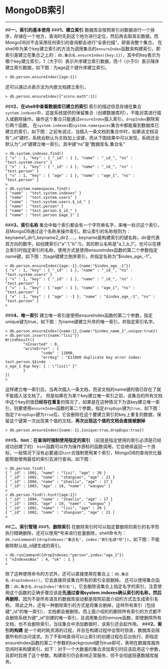 ﻿# MongoDB索引


---

##**一、索引的基本使用**
###**1、建立索引**
数据库会按照索引对数据进行一个排序，存储在一个地方，查询时先到这个地方进行定位，然后再去取真实数据。而MongoDB对不会采用任何索引的查询都会进行“全表扫描”，即查询整个集合。
在shell中为某个key建立索引的方法为调用集合的`ensureIndex`函数来构建索引，即索引是建立在集合之上的：`db.集合名.ensureIndex({key:1})`，其中的key表示为哪个key建立索引，1（大于0）表示升序建立索引数据，而-1（小于0）表示降序建立索引数据，如下图：为age这个键升序建立索引。
```shell
> db.person.ensureIndex({age:1})
```
还可以通过点表示法为内嵌文档建立索引，
```shell
> db.person.ensureIndex({"score.math":1})
```
###**2、在shell中查看数据库已建立的索引**
索引的描述信息存储在集合`system.indexes`中，这是系统提供的保留集合（创建数据库时），不能对其进行插入或删除操作。操作这个集合只能通过`ensureIndex`插入索引，`dropIndex`删除索引两个函数。
在`system.indexes`和`system.namespaces`集合中都能看到数据库已建立的索引，如下图：之前有说过，当插入一条文档到集合中时，如果该文档没有“_id”键时，系统会默认为文档加上该键，而从下图结果中可以发现，系统还会默认为“_id”键建立唯一索引。其中键“ns”是“数据库名.集合名”
```shell
> db.system.indexes.find()
{ "v" : 1, "key" : { "_id" : 1 }, "name" : "_id_", "ns" : "test.system.users" }
{ "v" : 1, "key" : { "_id" : 1 }, "name" : "_id_", "ns" : "test.person" }
{ "v" : 1, "key" : { "age" : 1 }, "name" : "age_1", "ns" : "test.person" }
>
> db.system.namespaces.find()
{ "name" : "test.system.indexes" }
{ "name" : "test.system.users" }
{ "name" : "test.system.users.$_id_" }
{ "name" : "test.person" }
{ "name" : "test.person.$_id_" }
{ "name" : "test.person.$age_1" }
```
###**3、索引名称**
集合中每个索引都会有一个字符串名字，来唯一标识这个索引，且MongoDB通过这个名称来操作索引。默认索引的名称规则为：keyname1_dir1_keyname2_dir2.....，keyname是构建索引的键名称，dir是代表其方向的数字。如创建索引{"a":1,"b":1}，其的默认名称是"a_1_b_1"。也可以在建立索引时指定索引的名称，使用方式是使用ensureIndex函数的第二个参数指定name键，如下图：为age键建立倒序索引，并指定名称为“\$index_age_-1”。
```shell
> db.person.ensureIndex({age:-1},{name:"$index_age_-1"})
{ "v" : 1, "key" : { "_id" : 1 }, "name" : "_id_", "ns" : "test.system.users" }
{ "v" : 1, "key" : { "_id" : 1 }, "name" : "_id_", "ns" : "test.person" }
{ "v" : 1, "key" : { "age" : 1 }, "name" : "age_1", "ns" : "test.person" }
{ "v" : 1, "key" : { "age" : -1 }, "name" : "$index_age_-1", "ns" : "test.person" }
>
```
###**4、唯一索引**
建立唯一索引是使用ensureIndex函数的第二个参数，指定unique键为true，如下图：为name键建立升序的唯一索引，并指定索引名字。
```shell
> db.person.ensureIndex({name:1},{name:"$index_name_1",unique:true})
> db.person.insert({name:"lisi"})
WriteResult({
        "nInserted" : 0,
        "writeError" : {
                "code" : 11000,
                "errmsg" : "E11000 duplicate key error index: test.person.$$inde
x_age_1 dup key: { : \"lisi\" }"
        }
})
>
```
这样建立唯一索引后，当再次插入一条文档，而该文档的name键的值已存在了就不能插入该文档了。
但是如果在为某个key建立唯一索引之前，该集合的所有文档中这个key的值**已经存在重复**的情况了，如果是在这种情况下为该key建立唯一索引，则要使用`ensureIndex`函数的第二个参数，指定`dropDups`键为`true`，如下图：指定`了dropDups`键为`true`后，它会删除在这个要建立索引的key上重复的数据，保留这个键第一次出现某个值的文档，**再次出现这个值的文档会直接被删掉**
```shell
> db.person.ensureIndex({name:-1},{unique:true,dropDups:true})
```
###**5、hint：在查询时强制使用指定的索引**
（前提是指定使用的索引必须是已经成功创建了的）
`hint`函数可以作为操作游标的函数调用，它会继续返回一个游标，一般情况下没有必要通过`hint`去强制使用某个索引，MongoDB的查询优化器能帮助使用最佳的索引去进行查询。如下图：
```shell
> db.person.find()
{ "_id" : 1001, "name" : "lisi", "age" : 20 }
{ "_id" : 1002, "name" : "zhangsan", "age" : 21 }
{ "_id" : 1004, "name" : "zhaoliu", "age" : 17 }
{ "_id" : 1003, "age" : 19, "name" : "wangwu" }
>
> db.person.find().hint({age:1})
{ "_id" : 1004, "name" : "zhaoliu", "age" : 17 }
{ "_id" : 1003, "age" : 19, "name" : "wangwu" }
{ "_id" : 1001, "name" : "lisi", "age" : 20 }
{ "_id" : 1002, "name" : "zhangsan", "age" : 21 }
>
```
##**二、索引管理**
###**1、删除索引**
在删除索引时可以指定要删除的索引的名字而执行精确删除，还可以使用*号来进行批量删除，shell命令为：`db.runCommand({dropIndexes:"集合名", index:"索引名或*号"})`，如下图：不能删除默认给_id键生成的索引。
```shell
> db.runCommand({dropIndexes:"person",index:"age_1"})
{ "nIndexesWas" : 4, "ok" : 1 }
>
```
除了这种使用命令的方式外，还可以直接使用在集合上：`db.集合名.dropIndexes()`，它会直接将该集合所有的索引全部删掉。
还可以使用集合函数：`db.集合名.dropIndex("索引名")`，它会删除该集合上指定名字的索引，注意使用这个函数的正确步骤应该是**先通过查询system.indexes确认索引的名称，然后再删除**，因为不是所有语言的数据库驱动都是按照前面介绍的方式去生成索引名称。
除此之外，还有一种删除索引的方式是将集合删掉，这样所有索引（包括键“_id”的唯一索引）、文档都会被删除。而上面介绍的的删除所有索引的方式都不会删除系统为键“_id”创建的唯一索引，且调用集合的remove函数，即使删除所有文档，也不会删除索引，当往集合中添加数据时，该索引还会起作用。
###**2、索引的构建**
是一个耗时耗资源的过程，并且在构建过程中会暂时锁表，数据库会阻塞所有的访问请求。为了不影响查询可以让索引的创建过程在后台执行，即指定ensureIndex函数的第二个参数的background键为true即可，表明在数据库服务空闲时来构建索引，如下：对于一个大数量的集合添加索引时应该启用这个参数，且即时启用了这个参数，构建索引仍会影响正常服务，但不会彻底阻塞数据库服务。
